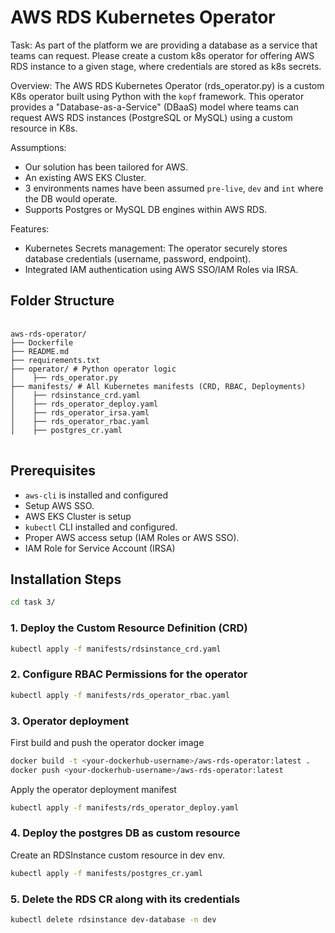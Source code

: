 # AWS RDS Kubernetes Operator

Task: As part of the platform we are providing a database as a service that teams can request. Please create a custom 
k8s operator for offering AWS RDS instance to a given stage, where credentials are stored as k8s secrets.

Overview: The AWS RDS Kubernetes Operator (rds_operator.py) is a custom K8s operator built using Python with the `kopf` framework. This operator
provides a "Database-as-a-Service" (DBaaS) model where teams can request AWS RDS instances (PostgreSQL or MySQL) using a
custom resource in K8s.

Assumptions: 
- Our solution has been tailored for AWS.
- An existing AWS EKS Cluster.
- 3 environments names have been assumed `pre-live`, `dev` and `int` where the DB would operate.
- Supports Postgres or MySQL DB engines within AWS RDS.

Features:
- Kubernetes Secrets management: The operator securely stores database credentials (username, password, endpoint).
- Integrated IAM authentication using AWS SSO/IAM Roles via IRSA.

## Folder Structure
<pre> <code> 
aws-rds-operator/ 
├── Dockerfile 
├── README.md 
├── requirements.txt 
├── operator/ # Python operator logic 
│    ├── rds_operator.py  
├── manifests/ # All Kubernetes manifests (CRD, RBAC, Deployments) 
│    ├── rdsinstance_crd.yaml  
│    ├── rds_operator_deploy.yaml  
│    ├── rds_operator_irsa.yaml  
│    ├── rds_operator_rbac.yaml 
│    ├── postgres_cr.yaml 
</code> </pre>


## Prerequisites
- `aws-cli` is installed and configured
- Setup AWS SSO.
- AWS EKS Cluster is setup
- `kubectl` CLI installed and configured.
- Proper AWS access setup (IAM Roles or AWS SSO).
- IAM Role for Service Account (IRSA)

## Installation Steps
```bash
cd task 3/
```
### 1. Deploy the Custom Resource Definition (CRD)
```bash
kubectl apply -f manifests/rdsinstance_crd.yaml
```

### 2. Configure RBAC Permissions for the operator
```bash
kubectl apply -f manifests/rds_operator_rbac.yaml
```

### 3. Operator deployment
First build and push the operator docker image
```bash
docker build -t <your-dockerhub-username>/aws-rds-operator:latest .
docker push <your-dockerhub-username>/aws-rds-operator:latest
```

Apply the operator deployment manifest
```bash
kubectl apply -f manifests/rds_operator_deploy.yaml
```

### 4. Deploy the postgres DB as custom resource
Create an RDSInstance custom resource in dev env.
```bash
kubectl apply -f manifests/postgres_cr.yaml
```

### 5. Delete the RDS CR along with its credentials
```bash
kubectl delete rdsinstance dev-database -n dev
```



